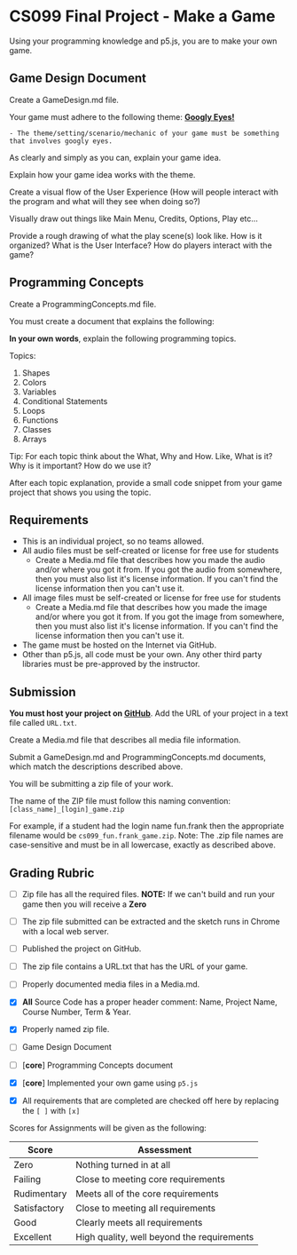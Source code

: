 # CS099 Final Project - Make a Game

Using your programming knowledge and p5.js, you are to make your own game.

## Game Design Document

Create a GameDesign.md file.

Your game must adhere to the following theme: [**Googly Eyes!**](https://youtu.be/a1eZXClDGQ0)

    - The theme/setting/scenario/mechanic of your game must be something that involves googly eyes.

As clearly and simply as you can, explain your game idea.

Explain how your game idea works with the theme.

Create a visual flow of the User Experience (How will people interact with the program and what will they see when doing so?)

Visually draw out things like Main Menu, Credits, Options, Play etc...

Provide a rough drawing of what the play scene(s) look like. How is it organized? What is the User Interface? How do players interact with the game?

## Programming Concepts

Create a ProgrammingConcepts.md file.

You must create a document that explains the following:

**In your own words**, explain the following programming topics. 

Topics:

1. Shapes
2. Colors
3. Variables
4. Conditional Statements
5. Loops
6. Functions
7. Classes
8. Arrays

Tip: For each topic think about the What, Why and How. Like, What is it? Why is it important? How do we use it?

After each topic explanation, provide a small code snippet from your game project that shows you using the topic.

## Requirements

- This is an individual project, so no teams allowed.
- All audio files must be self-created or license for free use for students
    - Create a Media.md file that describes how you made the audio and/or where you got it from. If you got the audio from somewhere, then you must also list it's license information. If you can't find the license information then you can't use it.
- All image files must be self-created or license for free use for students
    - Create a Media.md file that describes how you made the image and/or where you got it from. If you got the image from somewhere, then you must also list it's license information. If you can't find the license information then you can't use it.
- The game must be hosted on the Internet via GitHub.
- Other than p5.js, all code must be your own. Any other third party libraries must be pre-approved by the instructor.

## Submission

**You must host your project on [GitHub](https://pages.github.com/)**. Add the URL of your project in a text file called `URL.txt`.

Create a Media.md file that describes all media file information.

Submit a GameDesign.md and ProgrammingConcepts.md documents, which match the descriptions described above.

You will be submitting a zip file of your work.

The name of the ZIP file must follow this naming convention: `[class_name]_[login]_game.zip`

For example, if a student had the login name fun.frank then the appropriate filename would be `cs099_fun.frank_game.zip`. Note: The .zip file names are case-sensitive and must be in all lowercase, exactly as described above.

## Grading Rubric

- [ ] Zip file has all the required files. **NOTE:** If we can't build and run your game then you will receive a **Zero**
- [ ] The zip file submitted can be extracted and the sketch runs in Chrome with a local web server.
- [ ] Published the project on GitHub.
- [ ] The zip file contains a URL.txt that has the URL of your game.
- [ ] Properly documented media files in a Media.md.
- [x] **All** Source Code has a proper header comment: Name, Project Name, Course Number, Term & Year. 
- [x] Properly named zip file.
- [ ] Game Design Document
- [ ] [**core**] Programming Concepts document
- [x] [**core**] Implemented your own game using `p5.js`
- [x] All requirements that are completed are checked off here by replacing the `[ ]` with `[x]`


Scores for Assignments will be given as the following:

Score        | Assessment
------------ | ----------
Zero         | Nothing turned in at all
Failing      | Close to meeting core requirements
Rudimentary  | Meets all of the core requirements
Satisfactory | Close to meeting all requirements
Good         | Clearly meets all requirements 
Excellent    | High quality, well beyond the requirements
